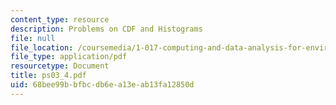 ```yaml
---
content_type: resource
description: Problems on CDF and Histograms
file: null
file_location: /coursemedia/1-017-computing-and-data-analysis-for-environmental-applications-fall-2003/68bee99bbfbcdb6ea13eab13fa12850d_ps03_4.pdf
file_type: application/pdf
resourcetype: Document
title: ps03_4.pdf
uid: 68bee99b-bfbc-db6e-a13e-ab13fa12850d
---
```

